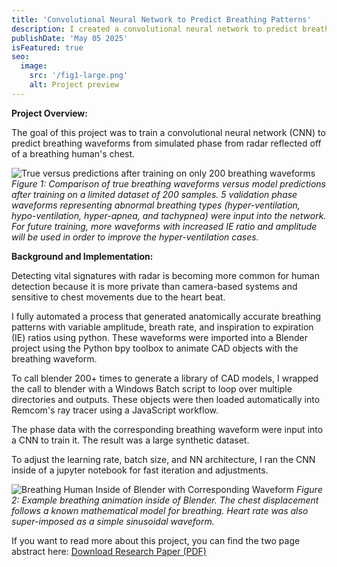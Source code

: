```yaml
---
title: 'Convolutional Neural Network to Predict Breathing Patterns'
description: I created a convolutional neural network to predict breathing patterns from Radar returns off of an animated human chest.
publishDate: 'May 05 2025'
isFeatured: true
seo:
  image:
    src: '/fig1-large.png'
    alt: Project preview
---
```



**Project Overview:**

The goal of this project was to train a convolutional neural network (CNN) to predict breathing waveforms from simulated phase from radar reflected off of a breathing human's chest.

![True versus predictions after training on only 200 breathing waveforms](/fig1-large.png)
*Figure 1: Comparison of true breathing waveforms versus model predictions after training on a limited dataset of 200 samples. 5 validation phase waveforms representing abnormal breathing types (hyper-ventilation, hypo-ventilation, hyper-apnea, and tachypnea) were input into the network. For future training, more waveforms with increased IE ratio and amplitude will be used in order to improve the hyper-ventilation cases.*

**Background and Implementation:**

Detecting vital signatures with radar is becoming more common for human detection because it is more private than camera-based systems and sensitive to chest movements due to the heart beat.

I fully automated a process that generated anatomically accurate breathing patterns with variable amplitude, breath rate, and inspiration to expiration (IE) ratios using python. 
These waveforms were imported into a Blender project using the Python bpy toolbox to animate CAD objects with the breathing waveform.

To call blender 200+ times to generate a library of CAD models, I wrapped the call to blender with a Windows Batch script to loop over multiple directories and outputs.
These objects were then loaded automatically into Remcom's ray tracer using a JavaScript workflow.

The phase data with the corresponding breathing waveform were input into a CNN  to train it. The result was a large synthetic dataset.

To adjust the learning rate, batch size, and NN architecture, I ran the CNN inside of a jupyter notebook for fast iteration and adjustments.


![Breathing Human Inside of Blender with Corresponding Waveform](/breathingBlender.gif)
*Figure 2: Example breathing animation inside of Blender. The chest displacement follows a known mathematical model for breathing. Heart rate was also super-imposed as a simple sinusoidal waveform.*


If you want to read more about this project, you can find the two page abstract here:
[Download Research Paper (PDF)](/Synthetic_Radar_Return_based_Neural_Network_for_Detecting_Breathing_Anomaly_FinalVersion.pdf)